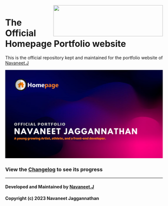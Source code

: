 <img align="right" width="350" height="100" src="https://uploads-ssl.webflow.com/6384db3d7b4dd356473d0489/6384ff3c535570fb4cc91562_home-icon.png">

# The Official Homepage Portfolio website
This is the official repository kept and maintained for the portfolio website of [Navaneet.J](https://github.com/navaneet239)

![Homepage-banner](Assets/General/cover.png)

### View the [Changelog](https://github.com/navaneet239/navaneet239.github.io/blob/main/References/Changelog.md) to see its progress
<hr>

#### Developed and Maintained by [Navaneet.J](https://github.com/navaneet239)
#### Copyright (c) 2023 Navaneet Jaggannathan
